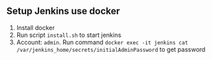 ## Setup Jenkins use docker

1. Install docker
2. Run script `install.sh` to start jenkins
3. Account: `admin`. Run command `docker exec -it jenkins cat /var/jenkins_home/secrets/initialAdminPassword` to get password
